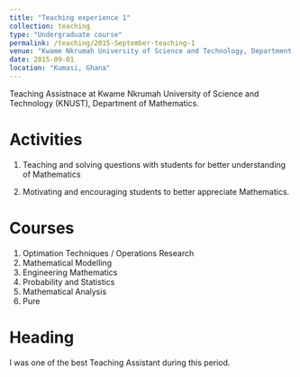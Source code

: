 ```yaml
---
title: "Teaching experience 1"
collection: teaching
type: "Undergraduate course"
permalink: /teaching/2015-September-teaching-1
venue: "Kwame Nkrumah University of Science and Technology, Department of Mathematics"
date: 2015-09-01
location: "Kumasi, Ghana"
---
```


Teaching Assistnace at Kwame Nkrumah University of Science and Technology (KNUST), Department of Mathematics.

Activities
======
1. Teaching and solving questions with students for better understanding of
Mathematics

2. Motivating and encouraging students to better appreciate Mathematics.

Courses
======
1. Optimation Techniques / Operations Research
2. Mathematical Modelling
3. Engineering Mathematics
4. Probability and Statistics
5. Mathematical Analysis
6. Pure 

Heading 
======
I was one of the best Teaching Assistant during this period.


